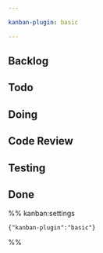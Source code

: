 ```yaml
---

kanban-plugin: basic

---
```


## Backlog



## Todo



## Doing



## Code Review



## Testing



## Done





%% kanban:settings
```
{"kanban-plugin":"basic"}
```
%%